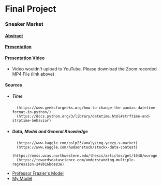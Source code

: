# Final Project 
### Sneaker Market 

#### [Abstract](Abstract.md)
#### [Presentation](https://docs.google.com/presentation/d/1yiF4CUviTVGnEkYT1BB2eWDVYufElabIkEe74IZEx1o/edit#slide=id.gd927874ebe_0_23) 
#### [Presentation Video](Images/zoom_0.mp4) 
* Video wouldn't upload to YouTube. Please download the Zoom recorded MP4 File (link above)
#### Sources
* ##### Time
        (https://www.geeksforgeeks.org/how-to-change-the-pandas-datetime-format-in-python/)
        (https://docs.python.org/3/library/datetime.html#strftime-and-strptime-behavior)

* ##### Data, Model and General Knowledge
        (https://www.kaggle.com/sslp23/analyzing-yeezy-s-market)
        (https://www.kaggle.com/hudsonstuck/stockx-data-contest)
        (https://mmss.wcas.northwestern.edu/thesis/articles/get/1048/wuroger_78337_9062452_Wu.Roger.Thesis.2020.pdf)
        (https://towardsdatascience.com/understanding-multiple-regression-249b16bde83e)

* [Professor Frazier's Model](jmo_gradboost.py)
* [My Model](sneakers.py)
